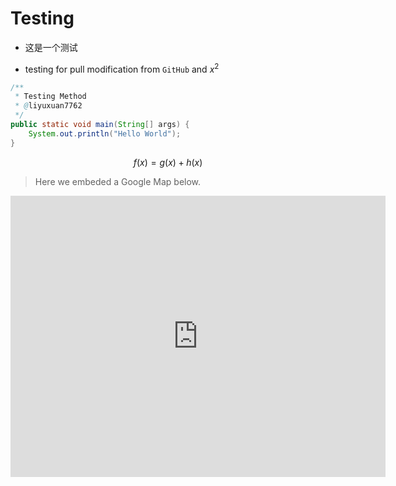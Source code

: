# Testing

* 这是一个测试

* testing for pull modification from `GitHub` and $x^2$

```java
/**
 * Testing Method
 * @liyuxuan7762
 */
public static void main(String[] args) {
    System.out.println("Hello World");
}
```
$$
f(x) = g(x) + h(x)
$$
> Here we embeded a Google Map below. 


<iframe src="https://www.google.com/maps/embed?pb=!1m18!1m12!1m3!1d25957.47643857844!2d116.95434543678878!3d35.586176955316304!2m3!1f0!2f0!3f0!3m2!1i1024!2i768!4f13.1!3m3!1m2!1s0x35c3f0c4ba8714b1%3A0x1edcfa60ae96f744!2z5Y2O5rKB5Zut!5e0!3m2!1szh-CN!2sde!4v1697530570705!5m2!1szh-CN!2sde" width="600" height="450" style="border:0;" allowfullscreen="" loading="lazy" referrerpolicy="no-referrer-when-downgrade"></iframe>